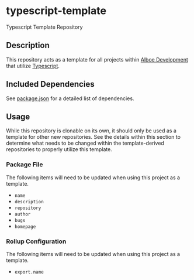 # typescript-template

Typescript Template Repository

## Description

This repository acts as a template for all projects within [Alboe Development](https://github.com/AlboeDev) that utilize [Typescript](https://www.typescriptlang.org/).

## Included Dependencies

See [package.json](package.json) for a detailed list of dependencies.

## Usage

While this repository is clonable on its own, it should only be used as a template for other new repositories. See the details within this section to determine what needs to be changed within the template-derived repositories to properly utilize this template.

### Package File

The following items will need to be updated when using this project as a template.

- `name`
- `description`
- `repository`
- `author`
- `bugs`
- `homepage`

### Rollup Configuration

The following items will need to be updated when using this project as a template.

- `export.name`
